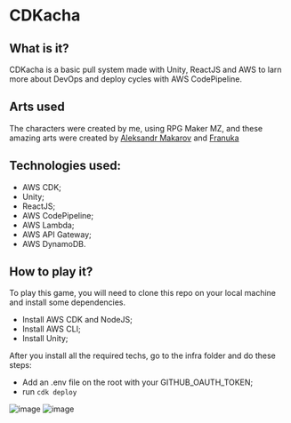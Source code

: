 # CDKacha

## What is it?
CDKacha is a basic pull system made with Unity, ReactJS and AWS to larn more about DevOps and deploy cycles with AWS CodePipeline.

## Arts used
The characters were created by me, using RPG Maker MZ, and these amazing arts were created by [Aleksandr Makarov](https://iknowkingrabbit.itch.io/has-magic-book) and [Franuka](https://franuka.itch.io/dungeon-asset-pack)

## Technologies used:
- AWS CDK;
- Unity;
- ReactJS;
- AWS CodePipeline;
- AWS Lambda;
- AWS API Gateway;
- AWS DynamoDB.

## How to play it?
To play this game, you will need to clone this repo on your local machine and install some dependencies.
- Install AWS CDK and NodeJS;
- Install AWS CLI;
- Install Unity;

After you install all the required techs, go to the infra folder and do these steps:
- Add an .env file on the root with your GITHUB_OAUTH_TOKEN;
- run `cdk deploy`

![image](https://user-images.githubusercontent.com/62142386/163089149-5b3bce66-2df6-48d9-a561-5f64186e475b.png)
![image](https://user-images.githubusercontent.com/62142386/163089231-8c765e6e-3adc-4d14-b48d-52fbe2327e2b.png)
